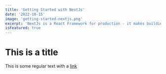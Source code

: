 ```yaml
---
title: 'Getting Started with NextJs'
date: '2022-10-15'
image: 'getting-started-nextjs.png'
excerpt: 'NextJs is a React Framework for production - it makes building fullstack React apps and sites a breeze and ships with built-in SSR.'
isFeatured: true
---
```


# This is a title

This is some regular text with a [link](https://)